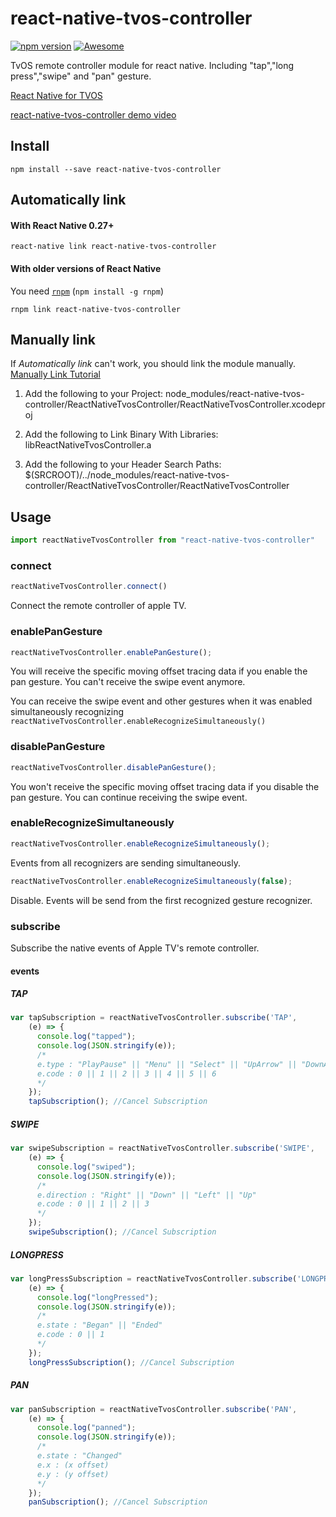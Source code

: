 # react-native-tvos-controller

[![npm version](https://badge.fury.io/js/react-native-tvos-controller.svg)](https://badge.fury.io/js/react-native-tvos-controller)
[![Awesome](https://cdn.rawgit.com/sindresorhus/awesome/d7305f38d29fed78fa85652e3a63e154dd8e8829/media/badge.svg)](https://github.com/jondot/awesome-react-native)

TvOS remote controller module for react native.
Including "tap","long press","swipe" and "pan" gesture.

[React Native for TVOS](https://medium.com/@7ynk3r/react-native-apple-tv-today-48beb398a1ab#.5pp5drlyy)

[react-native-tvos-controller demo video](https://youtu.be/pou8ffWY8EY)

## Install

```shell
npm install --save react-native-tvos-controller
```

## Automatically link

#### With React Native 0.27+

```shell
react-native link react-native-tvos-controller
```

#### With older versions of React Native

You need [`rnpm`](https://github.com/rnpm/rnpm) (`npm install -g rnpm`)

```shell
rnpm link react-native-tvos-controller
```

## Manually link
If *Automatically link* can't work, you should link the module manually.
[Manually Link Tutorial](https://facebook.github.io/react-native/docs/linking-libraries-ios.html#manual-linking)

1. Add the following to your Project: node_modules/react-native-tvos-controller/ReactNativeTvosController/ReactNativeTvosController.xcodeproj

2. Add the following to Link Binary With Libraries: libReactNativeTvosController.a

3. Add the following to your Header Search Paths: $(SRCROOT)/../node_modules/react-native-tvos-controller/ReactNativeTvosController/ReactNativeTvosController

## Usage

```javascript
import reactNativeTvosController from "react-native-tvos-controller"
```

### connect

```javascript
reactNativeTvosController.connect()
```
Connect the remote controller of apple TV.

### enablePanGesture

```javascript
reactNativeTvosController.enablePanGesture();
```
You will receive the specific moving offset tracing data if you enable the pan gesture.
You can't receive the swipe event anymore.

You can receive the swipe event and other gestures when it was enabled simultaneously recognizing `reactNativeTvosController.enableRecognizeSimultaneously()`

### disablePanGesture

```javascript
reactNativeTvosController.disablePanGesture();
```
You won't receive the specific moving offset tracing data if you disable the pan gesture.
You can continue receiving the swipe event.

### enableRecognizeSimultaneously

```javascript
reactNativeTvosController.enableRecognizeSimultaneously();
```
Events from all recognizers are sending simultaneously.

```javascript
reactNativeTvosController.enableRecognizeSimultaneously(false);
```
Disable. Events will be send from the first recognized gesture recognizer.

### subscribe

Subscribe the native events of Apple TV's remote controller.

#### events

##### TAP

```javascript
var tapSubscription = reactNativeTvosController.subscribe('TAP',
    (e) => {
      console.log("tapped");
      console.log(JSON.stringify(e));
      /*
      e.type : "PlayPause" || "Menu" || "Select" || "UpArrow" || "DownArrow" || "LeftArrow" || "RightArrow"
      e.code : 0 || 1 || 2 || 3 || 4 || 5 || 6
      */
    });
    tapSubscription(); //Cancel Subscription
```

##### SWIPE

```javascript
var swipeSubscription = reactNativeTvosController.subscribe('SWIPE',
    (e) => {
      console.log("swiped");
      console.log(JSON.stringify(e));
      /*
      e.direction : "Right" || "Down" || "Left" || "Up"
      e.code : 0 || 1 || 2 || 3
      */
    });
    swipeSubscription(); //Cancel Subscription
```

##### LONGPRESS

```javascript
var longPressSubscription = reactNativeTvosController.subscribe('LONGPRESS',
    (e) => {
      console.log("longPressed");
      console.log(JSON.stringify(e));
      /*
      e.state : "Began" || "Ended"
      e.code : 0 || 1
      */
    });
    longPressSubscription(); //Cancel Subscription
```

##### PAN

```javascript
var panSubscription = reactNativeTvosController.subscribe('PAN',
    (e) => {
      console.log("panned");
      console.log(JSON.stringify(e));
      /*
      e.state : "Changed"
      e.x : (x offset)
      e.y : (y offset)
      */
    });
    panSubscription(); //Cancel Subscription
```















